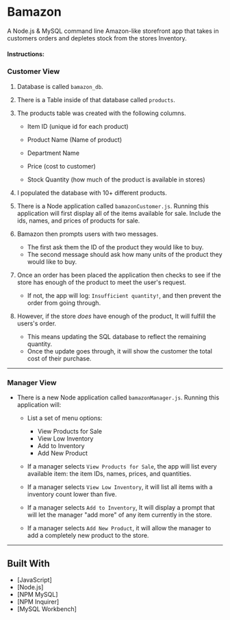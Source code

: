 # Bamazon

A Node.js & MySQL command line Amazon-like storefront app that takes in customers orders and depletes stock from the stores Inventory.

#### Instructions:

### Customer View

1. Database is called `bamazon_db`.

2. There is a Table inside of that database called `products`.

3. The products table was created with the following columns.

	* Item ID (unique id for each product)

	* Product Name (Name of product)

	* Department Name 

	* Price (cost to customer)

	* Stock Quantity (how much of the product is available in stores)

4. I populated the database with 10+ different products. 

5. There is a Node application called `bamazonCustomer.js`. Running this application will first display all of the items available for sale. Include the ids, names, and prices of products for sale.

6. Bamazon then prompts users with two messages. 
	* The first ask them the ID of the product they would like to buy. 
	* The second message should ask how many units of the product they would like to buy.

7. Once an order has been placed the application then checks to see if the store has enough of the product to meet the user's request. 
	* If not, the app will log: `Insufficient quantity!`, and then prevent the order from going through.

8. However, if the store *does* have enough of the product, It will fulfill the users's order. 
	* This means updating the SQL database to reflect the remaining quantity.
	* Once the update goes through, it will show the customer the total cost of their purchase.

---------------------------------

### Manager View 

* There is a new Node application called `bamazonManager.js`. Running this application will:

	* List a set of menu options: 
		* View Products for Sale 
		* View Low Inventory
		* Add to Inventory
		* Add New Product

	* If a manager selects `View Products for Sale`, the app will list every available item: the item IDs, names, prices, and quantities.

	* If a manager selects `View Low Inventory`, it will list all items with a inventory count lower than five.

	* If a manager selects `Add to Inventory`, It will display a prompt that will let the manager "add more" of any item currently in the store. 

	* If a manager selects `Add New Product`, it will allow the manager to add a completely new product to the store.
	
---------------------------------
	
## Built With

* [JavaScript]
* [Node.js]
* [NPM MySQL]
* [NPM Inquirer]
* [MySQL Workbench]
